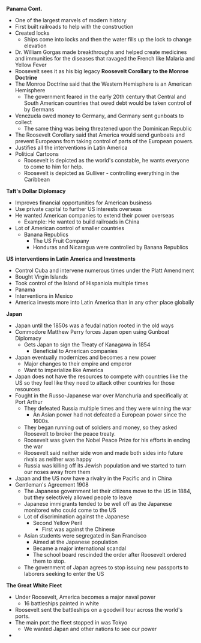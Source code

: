 **Panama Cont.**
- One of the largest marvels of modern history
- First built railroads to help with the construction
- Created locks
	- Ships come into locks and then the water fills up the lock to change elevation
- Dr. William Gorgas made breakthroughs and helped create medicines and immunities for the diseases that ravaged the French like Malaria and Yellow Fever
- Roosevelt sees it as his big legacy
**Roosevelt Corollary to the Monroe Doctrine**
- The Monroe Doctrine said that the Western Hemisphere is an American Hemisphere
	- The government feared in the early 20th century that Central and South American countries that owed debt would be taken control of by Germans
- Venezuela owed money to Germany, and Germany sent gunboats to collect
	- The same thing was being threatened upon the Dominican Republic
- The Roosevelt Corollary said that America would send gunboats and prevent Europeans from taking control of parts of the European powers. 
- Justifies all the interventions in Latin America
- Political Cartoons
	- Roosevelt is depicted as the world's constable, he wants everyone to come to him for help. 
	- Roosevelt is depicted as Gulliver - controlling everything in the Caribbean

**Taft's Dollar Diplomacy**
- Improves financial opportunities for American business
- Use private capital to further US interests overseas
- He wanted American companies to extend their power overseas
	- Example: He wanted to build railroads in China
- Lot of American control of smaller countries
	- Banana Republics
		- The US Fruit Company 
		- Honduras and Nicaragua were controlled by Banana Republics

**US interventions in Latin America and Investments**
- Control Cuba and intervene numerous times under the Platt Amendment
- Bought Virgin Islands
- Took control of the Island of Hispaniola multiple times
- Panama
- Interventions in Mexico
- America invests more into Latin America than in any other place globally

**Japan**
- Japan until the 1850s was a feudal nation rooted in the old ways
- Commodore Matthew Perry forces Japan open using Gunboat Diplomacy
	- Gets Japan to sign the Treaty of Kanagawa in 1854
		- Beneficial to American companies
- Japan eventually modernizes and becomes a new power
	- Major changes to their empire and emperor
	- Want to imperialize like America
- Japan does not have the resources to compete with countries like the US so they feel like they need to attack other countries for those resources
- Fought in the Russo-Japanese war over Manchuria and specifically at Port Arthur
	- They defeated Russia multiple times and they were winning the war
		- An Asian power had not defeated a European power since the 1600s. 
	- They began running out of soldiers and money, so they asked Roosevelt to broker the peace treaty. 
	- Roosevelt was given the Nobel Peace Prize for his efforts in ending the war
	- Roosevelt said neither side won and made both sides into future rivals as neither was happy
	- Russia was killing off its Jewish population and we started to turn our noses away from them
- Japan and the US now have a rivalry in the Pacific and in China
- Gentleman's Agreement 1908
	- The Japanese government let their citizens move to the US in 1884, but they selectively allowed people to leave
	- Japanese immigrants tended to be well off as the Japanese monitored who could come to the US
	- Lot of discrimination against the Japanese
		- Second Yellow Peril
			- First was against the Chinese
	- Asian students were segregated in San Francisco 
		- Aimed at the Japanese population
		- Became a major international scandal
		- The school board rescinded the order after Roosevelt ordered them to stop. 
	- The government of Japan agrees to stop issuing new passports to laborers seeking to enter the US

**The Great White Fleet**
- Under Roosevelt, America becomes a major naval power
	- 16 battleships painted in white
- Roosevelt sent the battleships on a goodwill tour across the world's ports. 
- The main port the fleet stopped in was Tokyo
	- We wanted Japan and other nations to see our power
- 
